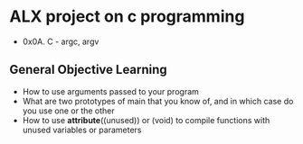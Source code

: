 # ALX project on c programming
* 0x0A. C - argc, argv

## General Objective Learning
* How to use arguments passed to your program
* What are two prototypes of main that you know of, and in which case do you use one or the other
* How to use __attribute__((unused)) or (void) to compile functions with unused variables or parameters

